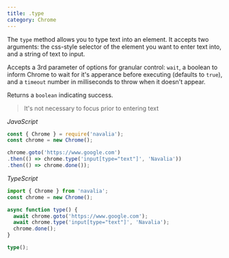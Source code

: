 ```yaml
---
title: .type
category: Chrome
---
```


The `type` method allows you to type text into an element. It accepts two arguments: the css-style selector of the element you want to enter text into, and a string of text to input.

Accepts a 3rd parameter of options for granular control: `wait`, a boolean to inform Chrome to wait for it's apperance before executing (defaults to `true`), and a `timeout` number in milliseconds to throw when it doesn't appear.

Returns a `boolean` indicating success.

> It's not necessary to focus prior to entering text

*JavaScript*
```js
const { Chrome } = require('navalia');
const chrome = new Chrome();

chrome.goto('https://www.google.com')
.then(() => chrome.type('input[type="text"]', 'Navalia'))
.then(() => chrome.done());
```

*TypeScript*
```ts
import { Chrome } from 'navalia';
const chrome = new Chrome();

async function type() {
  await chrome.goto('https://www.google.com');
  await chrome.type('input[type="text"]', 'Navalia');
  chrome.done();
}

type();
```
